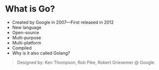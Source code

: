 # What is Go?

- Created by Google in 2007—First released in 2012
- New language
- Open-source
- Multi-purpose
- Multi-platform
- Compiled
- Why is it also called Golang?

> Designed by: Ken Thompson, Rob Pike, Robert Griesemer @ Google